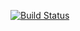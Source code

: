 [![Build Status](https://travis-ci.org/PiXHULA/testing-travis.svg?branch=master)](https://travis-ci.org/PiXHULA/testing-travis)
